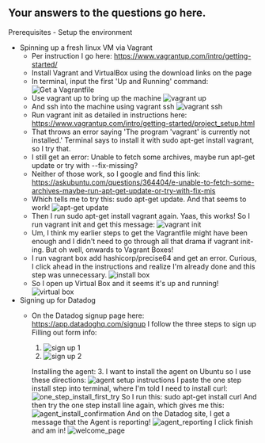 Your answers to the questions go here.
-------------------------------------------------------------------------------

Prerequisites - Setup the environment
- Spinning up a fresh linux VM via Vagrant
  - Per instruction I go here: https://www.vagrantup.com/intro/getting-started/
  - Install Vagrant and VirtualBox using the download links on the page
  - In terminal, input the first 'Up and Running' command:
    ![Get a Vagrantfile](/assets/setup/Get_a_vagrantfile.png)
  - Use vagrant up to bring up the machine
    ![vagrant up](/assets/setup/vagrant_up.png)
  - And ssh into the machine using vagrant ssh
    ![vagrant ssh](/assets/setup/vagrant_ssh.png)
  - Run vagrant init as detailed in instructions here: https://www.vagrantup.com/intro/getting-started/project_setup.html
  - That throws an error saying 'The program 'vagrant' is currently not installed.' Terminal says to install it with sudo apt-get install vagrant, so I try that.
  - I still get an error: Unable to fetch some archives, maybe run apt-get update or try with --fix-missing?
  - Neither of those work, so I google and find this link:    
    https://askubuntu.com/questions/364404/e-unable-to-fetch-some-archives-maybe-run-apt-get-update-or-try-with-fix-mis
  - Which tells me to try this: sudo apt-get update. And that seems to work!
    ![apt-get update](/assets/setup/apt_get_update.png)
  - Then I run sudo apt-get install vagrant again. Yaas, this works! So I run vagrant init and get this message:
    ![vagrant init](/assets/setup/vagrant_init.png)
  - Um, I think my earlier steps to get the Vagrantfile might have been enough and I didn't need to go through all that drama if vagrant init-ing. But oh well, onwards to Vagrant Boxes!
  - I run vagrant box add hashicorp/precise64 and get an error. Curious, I click ahead in the instructions and realize I'm already done and this step was unnecessary.
    ![install box](/assets/setup/install_box.png)
  - So I open up Virtual Box and it seems it's up and running!
    ![virtual box](/assets/setup/virtual_box.png)
- Signing up for Datadog    
  - On the Datadog signup page here: https://app.datadoghq.com/signup I follow the three steps to sign up
    Filling out form info:
    1. ![sign up 1](/assets/setup/signup_1.png)
    2. ![sign up 2](/assets/setup/signup_2.png)

    Installing the agent:
    3. I want to install the agent on Ubuntu so I use these directions:
      ![agent setup instructions](/assets/setup/agent_setup.png)
      I paste the one step install step into terminal, where I'm told I need to install curl:
      ![one_step_install_first_try](/assets/setup/one_step_install_first_try.png)
      So I run this: sudo apt-get install curl
      And then try the one step install line again, which gives me this:
      ![agent_install_confirmation](/assets/setup/agent_install_confirmation.png)
      And on the Datadog site, I get a message that the Agent is reporting!
      ![agent_reporting](/assets/setup/agent_reporting.png)
      I click finish and am in!
      ![welcome_page](/assets/setup/welcome_page.png)
